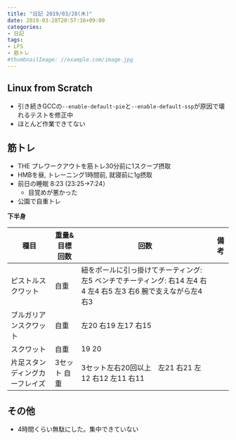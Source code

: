 ```yaml
---
title: "日記 2019/03/28(木)"
date: 2019-03-28T20:57:16+09:00
categories:
- 日記
tags:
- LFS
- 筋トレ
#thumbnailImage: //example.com/image.jpg
---
```


## Linux from Scratch
- 引き続きGCCの`--enable-default-pie`と`--enable-default-ssp`が原因で壊れるテストを修正中
- ほとんど作業できてない

## 筋トレ
- THE プレワークアウトを筋トレ30分前に1スクープ摂取
- HMBを昼, トレーニング1時間前, 就寝前に1g摂取
- 前日の睡眠 8:23 (23:25→7:24）
  - 目覚めが悪かった
- 公園で自重トレ

**下半身**

| 種目                           | 重量&目標回数 | 回数                                                                                                             | 備考 |
|--------------------------------|---------------|------------------------------------------------------------------------------------------------------------------|------|
| ピストルスクワット             | 自重          | 紐をポールに引っ掛けてチーティング: 左5 ベンチでチーティング: 右14 左4 右4 左4 右5 左3 右6 腕で支えながら左4 右3 |      |
| ブルガリアンスクワット         | 自重          | 左20 右19 左17 右15                                                                                              |      |
| スクワット                     | 自重          | 19 20                                                                                                            |      |
| 片足スタンディングカーフレイズ | 3セット 自重  | 3セット左右20回以上　左21 右21 左12 右12 左11 右11                                                                |      |


## その他
- 4時間くらい無駄にした。集中できていない

<!--more-->
